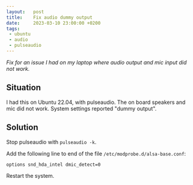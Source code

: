 ```yaml
---
layout:   post
title:    Fix audio dummy output
date:     2023-03-10 23:00:00 +0200
tags:     
 - ubuntu
 - audio
 - pulseaudio
---
```

*Fix for an issue I had on my laptop where audio output and mic input did not work.*

## Situation
I had this on Ubuntu 22.04, with pulseaudio. The on board speakers and mic did not work. System settings reported "dummy output".

## Solution
Stop pulseaudio with `pulseaudio -k`.

Add the following line to end of the file `/etc/modprobe.d/alsa-base.conf`:
```
options snd_hda_intel dmic_detect=0
```

Restart the system.
